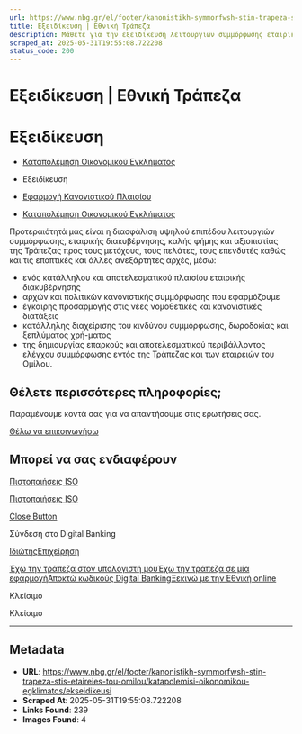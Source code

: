 ```yaml
---
url: https://www.nbg.gr/el/footer/kanonistikh-symmorfwsh-stin-trapeza-stis-etaireies-tou-omilou/katapolemisi-oikonomikou-egklimatos/ekseidikeusi
title: Εξειδίκευση | Εθνική Τράπεζα
description: Μάθετε για την εξειδίκευση λειτουργιών συμμόρφωσης εταιρικής διακυβέρνησης καλής φήμης και αξιοπιστίας της Εθνικής Τράπεζας. Δείτε περισσότερα εδώ!
scraped_at: 2025-05-31T19:55:08.722208
status_code: 200
---
```


# Εξειδίκευση | Εθνική Τράπεζα

# Εξειδίκευση

  * [Καταπολέμηση Οικονομικού Εγκλήματος](/el/footer/kanonistikh-symmorfwsh-stin-trapeza-stis-etaireies-tou-omilou/katapolemisi-oikonomikou-egklimatos)
  * Εξειδίκευση 

  * [Εφαρμογή Κανονιστικού Πλαισίου](/el/footer/kanonistikh-symmorfwsh-stin-trapeza-stis-etaireies-tou-omilou/efarmogh-kanonistikou-plaisiou)
  * [Καταπολέμηση Οικονομικού Εγκλήματος](/el/footer/kanonistikh-symmorfwsh-stin-trapeza-stis-etaireies-tou-omilou/katapolemisi-oikonomikou-egklimatos)

Προτεραιότητά μας είναι η διασφάλιση υψηλού επιπέδου λειτουργιών συμμόρφωσης, εταιρικής διακυβέρνησης, καλής φήμης και αξιοπιστίας της Τράπεζας προς τους μετόχους, τους πελάτες, τους επενδυτές καθώς και τις εποπτικές και άλλες ανεξάρτητες αρχές, μέσω:

  * ενός κατάλληλου και αποτελεσματικού πλαισίου εταιρικής διακυβέρνησης
  * αρχών και πολιτικών κανονιστικής συμμόρφωσης που εφαρμόζουμε
  * έγκαιρης προσαρμογής στις νέες νομοθετικές και κανονιστικές διατάξεις
  * κατάλληλης διαχείρισης του κινδύνου συμμόρφωσης, δωροδοκίας και ξεπλύματος χρή-ματος
  * της δημιουργίας επαρκούς και αποτελεσματικού περιβάλλοντος ελέγχου συμμόρφωσης εντός της Τράπεζας και των εταιρειών του Ομίλου.

## Θέλετε περισσότερες πληροφορίες;

Παραμένουμε κοντά σας για να απαντήσουμε στις ερωτήσεις σας.

[Θέλω να επικοινωνήσω](/el/footer/epikoinwnia)

## Μπορεί να σας ενδιαφέρουν

[Πιστοποιήσεις ISO](/el/footer/kanonistikh-symmorfwsh-stin-trapeza-stis-etaireies-tou-omilou/katapolemisi-oikonomikou-egklimatos/ekseidikeusi/pistopoihseis-iso)

[Πιστοποιήσεις ISO](/el/footer/kanonistikh-symmorfwsh-stin-trapeza-stis-etaireies-tou-omilou/katapolemisi-oikonomikou-egklimatos/ekseidikeusi/pistopoihseis-iso)

[Close Button](#)

Σύνδεση στο Digital Banking

[Ιδιώτης](https://ibank.nbg.gr/web/?loginType=retail)[Επιχείρηση](https://ibank.nbg.gr/web/?loginType=corporate)

[Έχω την τράπεζα στον υπολογιστή μου](/el/idiwtes/kathimerines-sunallages/digital-banking/internet-banking)[Έχω την τράπεζα σε μία εφαρμογή](/el/idiwtes/kathimerines-sunallages/digital-banking/mobile-banking)[Αποκτώ κωδικούς Digital Banking](/el/idiwtes/kathimerines-sunallages/digital-banking/dunatotites-internet-mobile-banking/ekdosi-kwdikwn-digital-banking)[Ξεκινώ με την Εθνική online](/el/idiwtes/kathimerines-sunallages/digital-banking/ksekiniste-me-thn-ethniki-online)

Κλείσιμο

Κλείσιμο

---

## Metadata

- **URL**: https://www.nbg.gr/el/footer/kanonistikh-symmorfwsh-stin-trapeza-stis-etaireies-tou-omilou/katapolemisi-oikonomikou-egklimatos/ekseidikeusi
- **Scraped At**: 2025-05-31T19:55:08.722208
- **Links Found**: 239
- **Images Found**: 4
